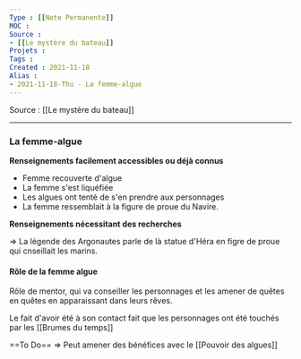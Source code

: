 ```yaml
---
Type : [[Note Permanente]]
MOC : 
Source : 
- [[Le mystère du bateau]]
Projets :
Tags : 
Created : 2021-11-18
Alias :
- 2021-11-18-Thu - La femme-algue
---
```


Source : [[Le mystère du bateau]]

***

### La femme-algue

**Renseignements facilement accessibles ou déjà connus**
- Femme recouverte d'algue
- La femme s'est liquéfiée
- Les algues ont tenté de s'en prendre aux personnages
- La femme ressemblait à la figure de proue du Navire. 

**Renseignements nécessitant des recherches**

=> La légende des Argonautes parle de là statue d'Héra en figre de proue qui cnseillait les marins.

#### Rôle de la femme algue
Rôle de mentor, qui va conseiller les personnages et les amener de quêtes en quêtes en apparaissant dans leurs rêves.

Le fait d'avoir été à son contact fait que les personnages ont été touchés par les [[Brumes du temps]]

==To Do==
=> Peut amener des bénéfices avec le [[Pouvoir des algues]]
